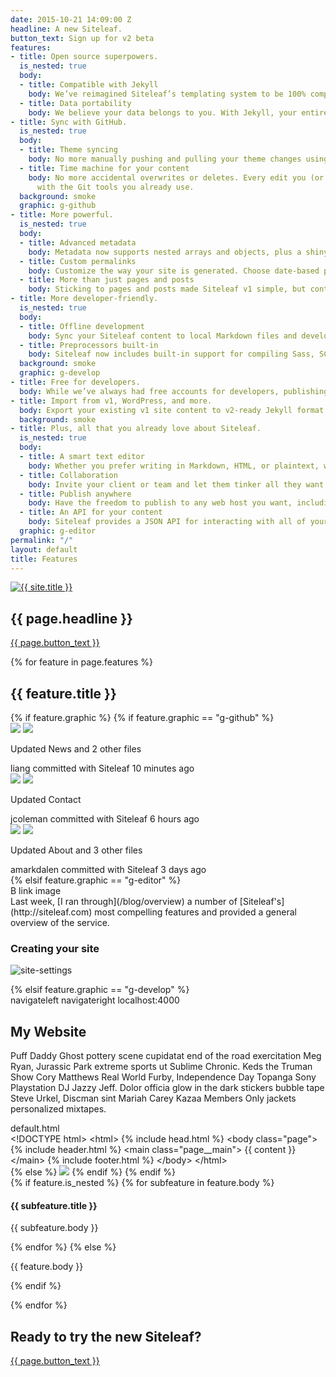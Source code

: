 ```yaml
---
date: 2015-10-21 14:09:00 Z
headline: A new Siteleaf.
button_text: Sign up for v2 beta
features:
- title: Open source superpowers.
  is_nested: true
  body:
  - title: Compatible with Jekyll
    body: We’ve reimagined Siteleaf’s templating system to be 100% compatible with Jekyll. We’re keeping all the best parts of the Liquid syntax you already love, and making it work with a larger ecosystem. Now you can use any off-the-shelf Jekyll theme, or even take your Siteleaf theme with you.
  - title: Data portability
    body: We believe your data belongs to you. With Jekyll, your entire site’s source code and content are now portable, not just the compiled HTML. Move sites into and out of Siteleaf easily. Even compile it yourself without using Siteleaf. You’ll never be locked into a CMS again.
- title: Sync with GitHub.
  is_nested: true
  body:
  - title: Theme syncing
    body: No more manually pushing and pulling your theme changes using the command line. Siteleaf will automatically sync theme changes directly with GitHub, with no need to install a Siteleaf gem.
  - title: Time machine for your content
    body: No more accidental overwrites or deletes. Every edit you (or other authors) make in Siteleaf is synced and backed up to GitHub, including content and theme changes. See a log of all edits, who made them, and revert back to any state
      with the Git tools you already use.
  background: smoke
  graphic: g-github
- title: More powerful.
  is_nested: true
  body:
  - title: Advanced metadata
    body: Metadata now supports nested arrays and objects, plus a shiny new interface that supports drag and drop ordering. It’s the metadata editor of your dreams. Lots more coming soon, including magic fields for images, dates, and more.
  - title: Custom permalinks
    body: Customize the way your site is generated. Choose date-based permalinks (<code>/2015/10/20/hello-world</code>), pretty permalinks (<code>/posts/hello-world</code>), or whatever suits your needs.
  - title: More than just pages and posts
    body: Sticking to pages and posts made Siteleaf v1 simple, but content can sometimes be more complicated. Now in addition to pages and posts, you can create custom sets of content (called Collections), each with their own entries (called Documents). Choose to output your documents just like posts, or simply use them as super-metadata within your theme.
- title: More developer-friendly.
  is_nested: true
  body:
  - title: Offline development
    body: Sync your Siteleaf content to local Markdown files and develop your site completely offline. Work faster, even without an internet connection.
  - title: Preprocessors built-in
    body: Siteleaf now includes built-in support for compiling Sass, SCSS, and CoffeeScript, thanks to the power of Jekyll.
  background: smoke
  graphic: g-develop
- title: Free for developers.
  body: While we’ve always had free accounts for developers, publishing was reserved for paid accounts only. We’re now making it possible to publish to GitHub Pages, totally free for developers and open source projects.
- title: Import from v1, WordPress, and more.
  body: Export your existing v1 site content to v2-ready Jekyll format using the existing Siteleaf gem (<code>siteleaf export</code>). Also import your content from WordPress, Tumblr, Ghost, Drupal, and more using the community-supported Jekyll Import.
  background: smoke
- title: Plus, all that you already love about Siteleaf.
  is_nested: true
  body:
  - title: A smart text editor
    body: Whether you prefer writing in Markdown, HTML, or plaintext, we’ve got you covered. Drag and drop an image and we’ll insert its code, too.
  - title: Collaboration
    body: Invite your client or team and let them tinker all they want, without touching a line of code. Siteleaf supports different user roles, like Admin, Publisher, or Writer.
  - title: Publish anywhere
    body: Have the freedom to publish to any web host you want, including FTP, SFTP, Amazon S3, GitHub Pages, and Rackspace Cloud Files.
  - title: An API for your content
    body: Siteleaf provides a JSON API for interacting with all of your Jekyll content. Integrate it into other sites, apps, or anything you want. It’s your data.
  graphic: g-editor
permalink: "/"
layout: default
title: Features
---
```


<section class="section section--blue">
  <div class="wrap wrap--narrow">
    <a href="{{ site.baseurl }}/"><img class="logo" src="/uploads/logo.svg" alt="{{ site.title }}" /></a>
    <h1 class="section__title section__title--headline">{{ page.headline }}</h1>
    <a class="button button--onDark" href="https://siteleaf.typeform.com/to/EoFRli">{{ page.button_text }}</a>
  </div>
</section>

{% for feature in page.features %}
  <section class="section section--feature{% if feature.background %} section--{{ feature.background }}{% endif %}{% if feature.align %} section--{{ feature.align }}{% endif %}{% if feature.graphic %} section--graphic{% endif %}">
    <div class="wrap wrap--narrow">
      <h2 class="section__title">{{ feature.title }}</h2>
      {% if feature.graphic %}
        {% if feature.graphic == "g-github" %}
          <div class="section__graphic g-github">
            <div class="g-github__item">
              <img class="g-github__avatar" src="https://s3.amazonaws.com/uifaces/faces/twitter/liang/73.jpg" />
              <img class="g-github__avatarChild" src="/uploads/logo.svg" />
              <div class="g-github__text">
                <p class="g-github__commitTitle">Updated News and 2 other files</p>
                <div class="g-github__commitMeta"><span class="g-github__user">liang</span> committed with Siteleaf 10 minutes ago</div>
              </div>
            </div>
            <div class="g-github__item">
              <img class="g-github__avatar" src="https://s3.amazonaws.com/uifaces/faces/twitter/jcoleman/73.jpg" />
              <img class="g-github__avatarChild" src="/uploads/logo.svg" />
              <div class="g-github__text">
                <p class="g-github__commitTitle">Updated Contact</p>
                <div class="g-github__commitMeta"><span class="g-github__user">jcoleman</span> committed with Siteleaf 6 hours ago</div>
              </div>
            </div>
            <div class="g-github__item">
              <img class="g-github__avatar" src="https://s3.amazonaws.com/uifaces/faces/twitter/amarkdalen/73.jpg" />
              <img class="g-github__avatarChild" src="/uploads/logo.svg" />
              <div class="g-github__text">
                <p class="g-github__commitTitle">Updated About and 3 other files</p>
                <div class="g-github__commitMeta"><span class="g-github__user">amarkdalen</span> committed with Siteleaf 3 days ago</div>
              </div>
            </div>
          </div>
        {% elsif feature.graphic == "g-editor" %}
          <div class="section__graphic g-editor">
            <div class="g-editor__bar">
              <span class="g-editor__bold g-editor__button">B</span>
              <span class="ss-icon g-editor__button">link</span>
              <span class="ss-icon g-editor__button">image</span>
            </div>
            <div class="g-editor__textarea">Last week, [I ran through](/blog/overview) a number of [Siteleaf's](http://siteleaf.com) most compelling features and provided a general overview of the service.

### Creating your site

![site-settings](/assets/site-settings.png)</div>
          </div>
        {% elsif feature.graphic == "g-develop" %}
          <div class="section__graphic g-develop">
            <div class="g-develop__window g-develop__site">
              <div class="g-develop__topBar">
                <span class="g-develop__topButtons">
                  <span class="g-develop__windowButton"></span>
                  <span class="g-develop__windowButton"></span>
                  <span class="g-develop__windowButton"></span>
                  <span class="g-develop__navButton ss-icon">navigateleft</span>
                  <span class="g-develop__navButton ss-icon">navigateright</span>
                </span>
                <span class="g-develop__site__navInput">localhost:4000</span>
              </div>
              <div class="g-develop__site__content">
                <h1>My Website</h1>
                <p>Puff Daddy Ghost pottery scene cupidatat end of the road exercitation Meg Ryan, Jurassic Park extreme sports ut Sublime Chronic. Keds the Truman Show Cory Matthews Real World Furby, Independence Day Topanga Sony Playstation DJ Jazzy Jeff. Dolor officia glow in the dark stickers bubble tape Steve Urkel, Discman sint Mariah Carey Kazaa Members Only jackets personalized mixtapes.</p>
              </div>
            </div>
            <div class="g-develop__window g-develop__editor">
              <div class="g-develop__topBar">
                <span class="g-develop__topButtons">
                  <span class="g-develop__windowButton"></span>
                  <span class="g-develop__windowButton"></span>
                  <span class="g-develop__windowButton"></span>
                </span>
                default.html
              </div>
              <div class="g-develop__editor__text">&lt;!DOCTYPE html&gt;
&lt;html&gt;
  &#123;% include head.html %}
  &lt;body class=&quot;page&quot;&gt;
    &#123;% include header.html %}
    &lt;main class=&quot;page__main&quot;&gt;
      &#123;&#123; content }}
    &lt;/main&gt;
    &#123;% include footer.html %}
  &lt;/body&gt;
&lt;/html&gt;</div>
            </div>
          </div>
        {% else %}
          <img class="section__graphic" src="/uploads/{{ feature.graphic }}" />
        {% endif %}
      {% endif %}
      <section class="section__text">
        {% if feature.is_nested %}
          {% for subfeature in feature.body %}
            <h4 class="section__subtitle">{{ subfeature.title }}</h4>
            <p class="section__body">{{ subfeature.body }}</p>
          {% endfor %}
        {% else %}
          <p class="section__body">{{ feature.body }}</p>
        {% endif %}
      </section>
    </div>
  </section>
{% endfor %}

<section class="section section--blue">
  <div class="wrap wrap--narrow">
    <h2 class="section__title">Ready to try the new Siteleaf?</h2>
    <a class="button button--onDark" href="https://siteleaf.typeform.com/to/EoFRli">{{ page.button_text }}</a>
  </div>
</section>